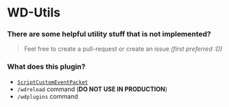 # WD-Utils

### There are some helpful utility stuff that is not implemented?
> Feel free to create a pull-request or create an issue *(first preferred :D)*


### What does this plugin?
 - [`ScriptCustomEventPacket`](./docs/ScriptCustomEventPacket.md)
 - `/wdreload` command (**DO NOT USE IN PRODUCTION**)
 - `/wdplugins` command

